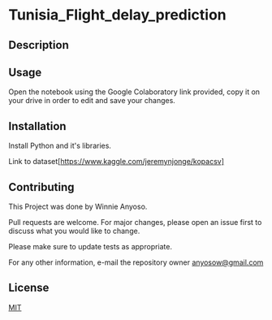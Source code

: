 # Tunisia_Flight_delay_prediction


## Description

## Usage
Open the notebook using the Google Colaboratory link provided, copy it on your drive in order to edit and save your changes.

## Installation
Install Python and it's libraries.

Link to dataset[https://www.kaggle.com/jeremynjonge/kopacsv]

## Contributing
This Project was done by Winnie Anyoso.

Pull requests are welcome. For major changes, please open an issue first to discuss what you would like to change.

Please make sure to update tests as appropriate.

For any other information, e-mail the repository owner anyosow@gmail.com

## License
[MIT](https://choosealicense.com/licenses/mit/)
